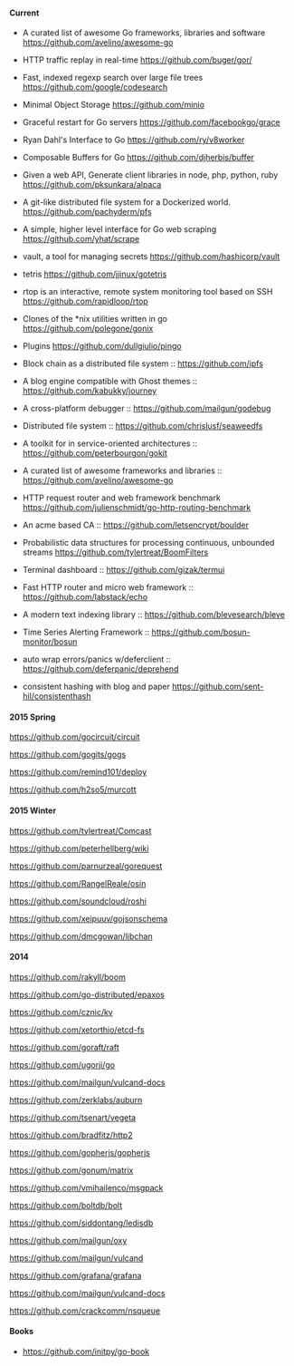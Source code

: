 
#### Current

* A curated list of awesome Go frameworks, libraries and software
https://github.com/avelino/awesome-go

* HTTP traffic replay in real-time
https://github.com/buger/gor/

* Fast, indexed regexp search over large file trees
https://github.com/google/codesearch

* Minimal Object Storage
https://github.com/minio

* Graceful restart for Go servers
https://github.com/facebookgo/grace

* Ryan Dahl's Interface to Go
https://github.com/ry/v8worker

* Composable Buffers for Go
https://github.com/djherbis/buffer

* Given a web API, Generate client libraries in node, php, python, ruby
https://github.com/pksunkara/alpaca

* A git-like distributed file system for a Dockerized world.
https://github.com/pachyderm/pfs

* A simple, higher level interface for Go web scraping
https://github.com/yhat/scrape

* vault, a tool for managing secrets
https://github.com/hashicorp/vault

* tetris
https://github.com/jjinux/gotetris

* rtop is an interactive, remote system monitoring tool based on SSH
https://github.com/rapidloop/rtop

* Clones of the *nix utilities written in go
https://github.com/polegone/gonix

* Plugins
https://github.com/dullgiulio/pingo

* Block chain as a distributed file system ::
https://github.com/ipfs

* A blog engine compatible with Ghost themes ::
https://github.com/kabukky/journey

* A cross-platform debugger ::
https://github.com/mailgun/godebug

* Distributed file system ::
https://github.com/chrislusf/seaweedfs

* A toolkit for in service-oriented architectures ::
https://github.com/peterbourgon/gokit

* A curated list of awesome frameworks and libraries ::
https://github.com/avelino/awesome-go

* HTTP request router and web framework benchmark
https://github.com/julienschmidt/go-http-routing-benchmark

* An acme based CA ::
https://github.com/letsencrypt/boulder

* Probabilistic data structures for processing continuous, unbounded streams
https://github.com/tylertreat/BoomFilters

* Terminal dashboard ::
https://github.com/gizak/termui

* Fast HTTP router and micro web framework ::
https://github.com/labstack/echo

* A modern text indexing library ::
https://github.com/blevesearch/bleve

* Time Series Alerting Framework ::
https://github.com/bosun-monitor/bosun

* auto wrap errors/panics w/deferclient ::
https://github.com/deferpanic/deprehend

* consistent hashing with blog and paper
https://github.com/sent-hil/consistenthash

#### 2015 Spring

https://github.com/gocircuit/circuit

https://github.com/gogits/gogs

https://github.com/remind101/deploy

https://github.com/h2so5/murcott

#### 2015 Winter

https://github.com/tylertreat/Comcast

https://github.com/peterhellberg/wiki

https://github.com/parnurzeal/gorequest

https://github.com/RangelReale/osin

https://github.com/soundcloud/roshi

https://github.com/xeipuuv/gojsonschema

https://github.com/dmcgowan/libchan

#### 2014
https://github.com/rakyll/boom

https://github.com/go-distributed/epaxos

https://github.com/cznic/kv

https://github.com/xetorthio/etcd-fs

https://github.com/goraft/raft

https://github.com/ugorji/go

https://github.com/mailgun/vulcand-docs

https://github.com/zerklabs/auburn

https://github.com/tsenart/vegeta

https://github.com/bradfitz/http2

https://github.com/gopherjs/gopherjs

https://github.com/gonum/matrix

https://github.com/vmihailenco/msgpack

https://github.com/boltdb/bolt

https://github.com/siddontang/ledisdb

https://github.com/mailgun/oxy

https://github.com/mailgun/vulcand

https://github.com/grafana/grafana

https://github.com/mailgun/vulcand-docs

https://github.com/crackcomm/nsqueue

#### Books

* https://github.com/initpy/go-book
